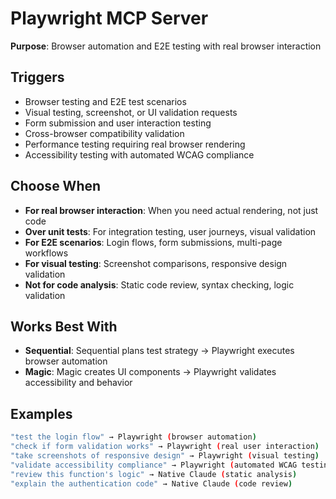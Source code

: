 # Playwright MCP Server

**Purpose**: Browser automation and E2E testing with real browser interaction

## Triggers

- Browser testing and E2E test scenarios
- Visual testing, screenshot, or UI validation requests
- Form submission and user interaction testing
- Cross-browser compatibility validation
- Performance testing requiring real browser rendering
- Accessibility testing with automated WCAG compliance

## Choose When

- **For real browser interaction**: When you need actual rendering, not just code
- **Over unit tests**: For integration testing, user journeys, visual validation
- **For E2E scenarios**: Login flows, form submissions, multi-page workflows
- **For visual testing**: Screenshot comparisons, responsive design validation
- **Not for code analysis**: Static code review, syntax checking, logic validation

## Works Best With

- **Sequential**: Sequential plans test strategy → Playwright executes browser automation
- **Magic**: Magic creates UI components → Playwright validates accessibility and behavior

## Examples

```bash
"test the login flow" → Playwright (browser automation)
"check if form validation works" → Playwright (real user interaction)
"take screenshots of responsive design" → Playwright (visual testing)
"validate accessibility compliance" → Playwright (automated WCAG testing)
"review this function's logic" → Native Claude (static analysis)
"explain the authentication code" → Native Claude (code review)
```
